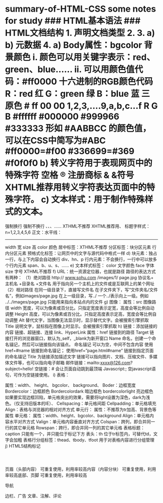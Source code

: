 # summary-of-HTML-CSS some notes for study ### HTML基本语法 ### HTML文档结构 1\. 声明文档类型 2\. 3\. a) <title>网页标题</title> b) <meta> 元数据 4\. a) Body属性：bgcolor 背景颜色 i. 颜色可以用关键字表示：red、green、blue…… ii. 可以用颜色值代码：#ff0000 十六进制的RGB颜色代码 R：red 红 G：green 绿 B：blue 蓝 三原色 # ff 00 00 1,2,3,....9,a,b,c...f R G B #ffffff #000000 #999966 #333333 形如 #AABBCC 的颜色值，可以在CSS中简写为#ABC #ff0000=#f00 #336699=#369 #f0f0f0 b) 转义字符用于表现网页中的特殊字符   空格 ® 注册商标 & &符号 XHTML推荐用转义字符表达页面中的特殊字符。 c) 文本样式：用于制作特殊样式的文本。
强制换行 强制不换行 、、、…… XTHML不推荐 XHTML推荐用、 标题字样式： n=1,2,3,4,5,6 正文：水平线：

* * *

width 宽 size 高 color 颜色 居中标签：XTHML不推荐 分区标签：块分区元素 <span></span>行内分区元素 预格式化标签：让网页中的文字与源代码中格式一样 d) 块元素：独占一行，与上下内容会自动换行 div、hn、p 行内元素：不会换行，一行中可以放多个行内元素 span、b、u、s、…… e) 文本样式标签： color 文字颜色 face 字体 size 字号 XTHML不推荐 f) URL：统一资源定位器，也就是路径 路径的表达方式有两种： （1）绝对路径 http:// www.sohu.com /images/1/ page.jpg 协议名+ 主机名 +目录名 +文件名 用于指向另一个主机上的文件或是互联网上的某个网址 （2）相对路径 在同一级目录下，直接写文件名 在子文件夹下，写“文件夹名/文件名”，例如images/page.jpg 在上一级目录，写../ 一个../表示向上一级。例如 ../../images/page.jpg 只能用来指向本站点内的文件 g) 图像： 属性：src 图像路径 width 宽度，可以为像素或百分比。只指定宽度表示定宽，高度会等比例自动调整 Height 高度，可以为像素或百分比。只指定高度表示定高，宽度会等比例自动调整 Alt 替代文字，当图像无法显示时，显示替代文字。会被搜索引擎抓取 Title 说明文字，鼠标指在图像上时显示。会被搜索引擎抓取 h) 链接：<a>添加链接的内容</a> 链接、超链接、连接 link、HyperLink 属性：href 链接到的路径 Target 链接打开的浏览器窗口，默认为_self，_blank为新开窗口 Name 命名，创建一个命名锚记，然后可以链接指向该锚点。 命名锚记 <a name="”name”"></a> 可以为空，中间不包含内容 使用href=#name 链接到命名锚记； 使用href=”page.html#name” 链接到指定页面的命名锚记 Title 为链接添加描述文字 链接可以指向图片、文档、压缩文件、多媒体文件等，也可以指向电子邮箱 邮件链接：mailto:xxxx@126.com?subject=hello! 空链接：# 会让页面自动跳到最顶端 Javascript:; 空javascript语句，可作为空链接使用。 i) 表格：

属性：width、 height、 bgcolor、 background、 Boder：边框宽度 Bordercolor：边框颜色 Bordercolordark 暗边框色 bordercolorlight 亮边框色 如果要实现边框凹陷，单元格突出的效果，需要将light设置为深色，dark为浅色。（仅支持旧版本的IE）、 Cellspacing：单元格间距 Cellpadding：单元格填充 Align：表格与浏览器的相对对齐方式 单元行： 属性：不推荐为tr加高、背景色等属性 单元格： 属性：width、height、bgcolor、background Align：单元格内容水平对齐方式 Valign：单元格内容垂直对齐方式 Colspan：跨列，即合并同一行的其它单元格 Rowspan：跨行，即合并同一列的其它单元格 表格标题：caption 只能有一个，并只能位于标记下方 表头：th 位于tr标签内，可替代td，文字会加粗 表格行分组标签：thead、tbody、tfoot 用于对表格内容进行分组管理 j) HTML5结构标记

<header></header>

页眉（头部内容） 可重复使用，利用率较高内容（内容分块） 可重复使用，利用率较高底部、页脚 可重复使用，利用率较高

<nav></nav>

导航

<aside></aside>

边栏、广告 <aticle></aticle>文章、注解、评论